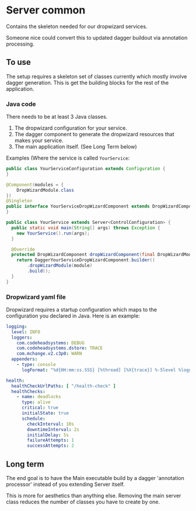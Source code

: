 # Server common

Contains the skeleton needed for our dropwizard services.

Someone nice could convert this to updated dagger buildout via
annotation processing.

## To use

The setup requires a skeleton set of classes currently which mostly
involve dagger generation. This is get the building blocks for the
rest of the application.

### Java code
There needs to be at least 3 Java classes.
1. The dropwizard configuration for your service.
2. The dagger component to generate the dropwizard resources that makes your service.
3. The main application itself. (See Long Term below)

Examples (Where the service is called `YourService`:

```java
public class YourServiceConfiguration extends Configuration {
}

@Component(modules = {
    DropWizardModule.class
})
@Singleton
public interface YourServiceDropWizardComponent extends DropWizardComponent {
}

public class YourService extends Server<ControlConfiguration> {
  public static void main(String[] args) throws Exception {
    new YourService().run(args);
  }

  @Override
  protected DropWizardComponent dropWizardComponent(final DropWizardModule module) {
    return DaggerYourServiceDropWizardComponent.builder()
        .dropWizardModule(module)
        .build();
  }
}
```

### Dropwizard yaml file

Dropwizard requires a startup configuration which maps to the configuration you declared in Java.
Here is an example:

```yaml
logging:
  level: INFO
  loggers:
    com.codeheadsystems: DEBUG
    com.codeheadsystems.dstore: TRACE
    com.mchange.v2.c3p0: WARN
  appenders:
    - type: console
      logFormat: "%d{HH:mm:ss.SSS} [%thread] [%X{trace}] %-5level %logger{36} - %msg%n"

health:
  healthCheckUrlPaths: [ "/health-check" ]
  healthChecks:
    - name: deadlocks
      type: alive
      critical: true
      initialState: true
      schedule:
        checkInterval: 10s
        downtimeInterval: 2s
        initialDelay: 5s
        failureAttempts: 1
        successAttempts: 2
```

## Long term

The end goal is to have the Main executable build by a dagger
'annotation processor' instead of you extending Server itself.

This is more for aesthetics than anything else. Removing the main
server class reduces the number of classes you have to create by one.
